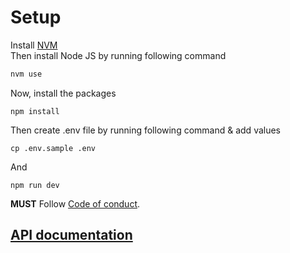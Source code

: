 # Setup

Install [NVM](https://github.com/nvm-sh/nvm?tab=readme-ov-file#installing-and-updating)  
Then install Node JS by running following command

```bash
nvm use
```

Now, install the packages

```
npm install
```

Then create .env file by running following command & add values

```
cp .env.sample .env
```

And

```
npm run dev
```

**MUST** Follow [Code of conduct](./docs/COC.md).

## [API documentation](https://postman.destructure.in/)
